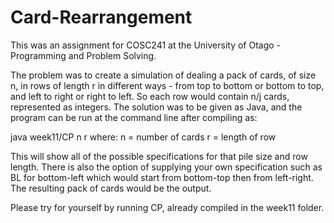 # Card-Rearrangement

This was an assignment for COSC241 at the University of Otago - Programming and Problem Solving.

The problem was to create a simulation of dealing a pack of cards, of size n, in rows of length r in different ways - from top to bottom or bottom to top, and left to right or right to left. So each row would contain n/j cards, represented as integers. The solution was to be given as Java, and the program can be run at the command line after compiling as:

java week11/CP n r
  where:
n = number of cards
r = length of row

This will show all of the possible specifications for that pile size and row length. There is also the option of supplying your own specification such as BL for bottom-left which would start from bottom-top then from left-right. The resulting pack of cards would be the output. 

Please try for yourself by running CP, already compiled in the week11 folder.


